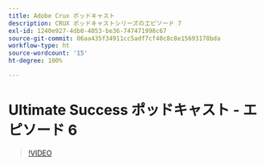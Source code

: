 ```yaml
---
title: Adobe Crux ポッドキャスト
description: CRUX ポッドキャストシリーズのエピソード 7
exl-id: 1240e927-4db0-4053-be36-747471998c67
source-git-commit: 06aa435f34911cc5adf7cf40c8c8e15693178bda
workflow-type: ht
source-wordcount: '15'
ht-degree: 100%

---
```


# Ultimate Success ポッドキャスト - エピソード 6

>[!VIDEO](https://video.tv.adobe.com/v/3429332?quality=12learn=on)
